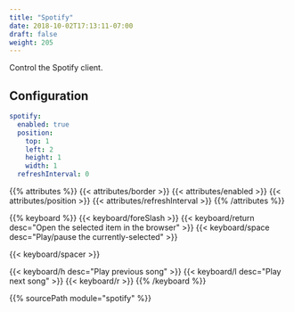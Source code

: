 ```yaml
---
title: "Spotify"
date: 2018-10-02T17:13:11-07:00
draft: false
weight: 205
---
```


Control the Spotify client.

## Configuration

```yaml
spotify:
  enabled: true
  position:
    top: 1
    left: 2
    height: 1
    width: 1
  refreshInterval: 0
```

{{% attributes %}}
  {{< attributes/border >}}
  {{< attributes/enabled >}}
  {{< attributes/position >}}
  {{< attributes/refreshInterval >}}
{{% /attributes %}}

{{% keyboard %}}
  {{< keyboard/foreSlash >}}
  {{< keyboard/return desc="Open the selected item in the browser" >}}
  {{< keyboard/space desc="Play/pause the currently-selected" >}}

  {{< keyboard/spacer >}}

  {{< keyboard/h desc="Play previous song" >}}
  {{< keyboard/l desc="Play next song" >}}
  {{< keyboard/r >}}
{{% /keyboard %}}

{{% sourcePath module="spotify" %}}
